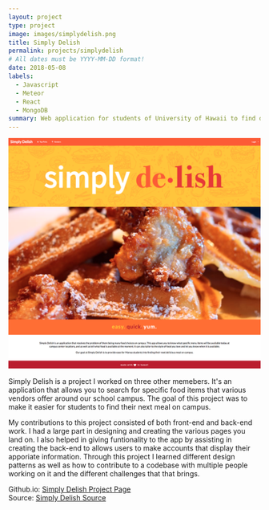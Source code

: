 ```yaml
---
layout: project
type: project
image: images/simplydelish.png
title: Simply Delish
permalink: projects/simplydelish
# All dates must be YYYY-MM-DD format!
date: 2018-05-08
labels:
  - Javascript
  - Meteor
  - React
  - MongoDB
summary: Web application for students of University of Hawaii to find dining options on campus. 
---
```


<div class="centered">
  <img class="ui image" src="../images/simplydelish.png">
</div>

Simply Delish is a project I worked on three other memebers. It's an application that allows you to search for specific food items that various vendors offer around our school campus. The goal of this project was to make it easier for students to find their next meal on campus. 

My contributions to this project consisted of both front-end and back-end work. I had a large part in designing and creating the various pages you land on. I also helped in giving funtionality to the app by assisting in creating the back-end to allows users to make accounts that display their apporiate information. Through this project I learned different design patterns as well as how to contribute to a codebase with multiple people working on it and the different challenges that that brings. 

Github.io: <a href="https://simplydelish.github.io/"><i class="large github icon"></i>Simply Delish Project Page</a>
<br>
Source: <a href="https://github.com/simplydelish/simplydelish"><i class="large github icon"></i>Simply Delish Source</a>
